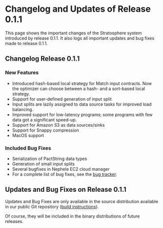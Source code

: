 Changelog and Updates of Release 0.1.1
======================================

This page shows the important changes of the Stratosphere system
introduced by release 0.1.1. It also logs all important updates and bug
fixes made to release 0.1.1.   

Changelog Release 0.1.1
-----------------------

### New Features

-   Introduced hash-based local strategy for Match input contracts. Now
    the optimizer can choose between a hash- and a sort-based local
    strategy.
-   Support for user-defined generation of input split
-   Input splits are lazily assigned to data source tasks for improved
    load balancing.
-   Improved support for low-latency programs; some programs with few
    data got a significant speed-up.
-   Support for Amazon S3 as data sources/sinks
-   Support for Snappy compression
-   MacOS support

### Included Bug Fixes

-   Serialization of PactString data types
-   Generation of small input splits
-   Several bugfixes in Nephele EC2 cloud manager
-   For a complete list of bug fixes, see the [bug
    tracker](http://dev.stratosphere.eu/query?status=closed&order=priority&col=id&col=summary&col=status&col=type&col=priority&col=milestone&col=component&milestone=Release+0.1.1 "http://dev.stratosphere.eu/query?status=closed&order=priority&col=id&col=summary&col=status&col=type&col=priority&col=milestone&col=component&milestone=Release+0.1.1").

Updates and Bug Fixes on Release 0.1.1
--------------------------------------

Updates and Bug Fixes are only available in the source distribution
available in our public Git repository ([build
instructions](buildthesystem "buildthesystem")).
  
 Of course, they will be included in the binary distributions of future
releases.
